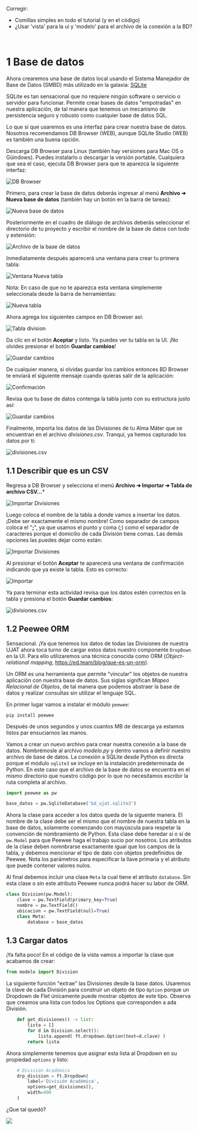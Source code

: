 Corregir:
- Comillas simples en todo el tutorial (y en el código)
- ¿Usar 'vista' para la ui y 'modelo' para el archivo de la conexión a la BD?

&nbsp;
# 1  Base de datos

Ahora crearemos una base de datos local usando el Sistema Manejador de Base de Datos (SMBD) más utilizado en la galaxia: [SQLite](https://www.sqlite.org/#:~:text=SQLite%20is%20the%20most%20used%20database%20engine%20in%20the%20world.)

SQLite es tan sensacional que no requiere ningún software o servicio o servidor para funcionar. Permite crear bases de datos "empotradas" en nuestra aplicación, de tal manera que tenemos un mecanismo de persistencia seguro y robusto como cualquier base de datos SQL.

Lo que sí que usaremos es una interfaz para crear nuestra base de datos. Nosotros recomendamos DB Browser (WEB), aunque SQLite Studio (WEB) es también una buena opción.

Descarga DB Browser para Linux (también hay versiones para Mac OS o Güindows). Puedes instalarlo o descargar la versión portable. Cualquiera que sea el caso, ejecuta DB Browser para que te aparezca la siguiente interfaz:

![DB Browser](img/db-browser.png)

Primero, para crear la base de datos deberás ingresar al menú **Archivo ➔ Nueva base de datos** (también hay un botón en la barra de tareas):

![Nueva base de datos](img/bd0.png)

Posteriormente en el cuadro de diálogo de archivos deberás seleccionar el directorio de tu proyecto y escribir el nombre de la base de datos con todo y extensión:

![Archivo de la base de datos](img/bd1.png)

Inmediatamente después aparecerá una ventana para crear tu primera tabla:

![Ventana Nueva tabla](img/bd2.png)

Nota: En caso de que no te aparezca esta ventana simplemente seleccionala desde la barra de herramientas:

![Nueva tabla](img/bd3.png)

 Ahora agrega los siguientes campos en DB Browser así:

![Tabla `division`](img/bd4.png)

Da clic en el botón **Aceptar** y listo. Ya puedes ver tu tabla en la UI. ¡No olvides presionar el botón **Guardar cambios**!

![Guardar cambios](img/bd5.png)

De cualquier manera, si olvidas guardar los cambios entonces BD Browser te enviará el siguiente mensaje cuando quieras salir de la aplicación:

![Confirmación](img/bd6.png)

Revisa que tu base de datos contenga la tabla junto con su estructura justo así:

![Guardar cambios](img/bd7.png)

Finalmente, importa los datos de las Divisiones de tu Alma Máter que se encuentran en el archivo _divisiones.csv_. Tranqui, ya hemos capturado los datos por tí:

![divisiones.csv](img/csv1.png)

## 1.1 Describir que es un CSV

Regresa a DB Browser y selecciona el menú **Archivo ➔ Importar ➔ Tabla de archivo CSV...***

![Importar Divisiones](img/csv2.gif)

Luego coloca el nombre de la tabla a donde vamos a insertar los datos. ¡Debe ser exactamente el mismo nombre! Como separador de campos coloca el "**;**", ya que usamos el punto y coma (;) como el separador de caracteres porque el domicilio de cada División tiene comas. Las demás opciones las puedes dejar como están:

![Importar Divisiones](img/csv3.png)


Al presionar el botón **Aceptar** te aparecerá una ventana de confirmación indicando que ya existe la tabla. Esto es correcto:

![Importar](img/csv4.png)

Ya para terminar esta actividad revisa que los datos estén correctos en la tabla y presiona el botón **Guardar cambios**:

![divisiones.csv](img/csv5.png)

## 1.2  Peewee ORM

Sensacional. ¡Ya que tenemos los datos de todas las Divisiones de nuestra UJAT ahora toca turno de cargar estos datos nuestro componente `DropDown` en la UI. Para ello utilizaremos una técnica conocida como ORM (_Object-relational mapping_, <https://ed.team/blog/que-es-un-orm>).

Un ORM es una herramienta que permite "vincular" los objetos de nuestra aplicación con nuestra base de datos. Sus siglas significan  _Mapeo Relacional de Objetos_, de tal manera que podemos abstraer la base de datos y realizar consultas sin utilizar el lenguaje SQL.

En primer lugar vamos a instalar el módulo `peewee`:

```
pip install peewee
```

Después de unos segundos y unos cuantos MB de descarga ya estamos listos par ensuciarnos las manos.

Vamos a crear un nuevo archivo para crear nuestra conexión a la base de datos. Nombrémosle al archivo _modelo.py_ y dentro vamos a definir nuestro archivo de base de datos. La conexión a SQLite desde Python es directa porque el módulo `sqlite3` se incluye en la instalación predeterminada de Python. En este caso que el archivo de la base de datos se encuentra en el mismo directorio que nuestro código por lo que no necesitamos escribir la ruta completa al archivo.

```python
import peewee as pw

base_datos = pw.SqliteDatabase('bd_ujat.sqlite3')
```

Ahora la clase para acceder a los datos queda de la siguente manera. El nombre de la clase debe ser el mismo que el nombre de nuestra tabla en la base de datos, solamente comenzando con mayúscula para respetar la convención de nombramiento de Python. Esta clase debe heredar sí o sí de `pw.Model` para que Peewee haga el trabajo sucio por nosotros. Los atributos de la clase deben nomnbrarse exactamente igual que los campos de la tabla, y debemos mencionar el tipo de dato con objetos predefinidos de Peewee. Nota los parámetros para especificar la llave primaria y el atributo que puede contener valores nulos.

Al final debemos incluir una clase `Meta` la cual tiene el atributo `database`. Sin esta clase o sin este atributo Peewee nunca podrá hacer su labor de ORM.

```python
class Division(pw.Model):
    clave = pw.TextField(primary_key=True)
    nombre = pw.TextField()
    ubicacion = pw.TextField(null=True)
    class Meta:
        database = base_datos
```

## 1.3  Cargar datos

¡Ya falta poco! En el código de la vista vamos a importar la clase que acabamos de crear:

```python
from modelo import Division
```

La siguiente función "extrae" las Divisiones desde la base datos. Usaremos la clave de cada División para construir un objeto de tipo `Option` porque un Dropdown de Flet únicamente puede mostrar objetos de este tipo. Observa que creamos una lista con todos los Options que corresponden a ada División.

```python
    def get_divisiones() -> list:
        lista = []
        for d in Division.select():
            lista.append( ft.dropdown.Option(text=d.clave) )
        return lista
```

Ahora simplemente tenemos que asignar esta lista al Dropdown en su propiedad `options` y listo:

```python
    # División Académica
    drp_division = ft.Dropdown(
        label='División Académica',
        options=get_divisiones(),
        width=400
    )
```

¿Que tal quedó?

![](img/video.gif)

<!--
[Deployed to a public web host](https://flet.dev/docs/guides/python/deploying-web-app) and be accessible via HTTPS with domain name.
\
&nbsp;
-->